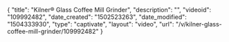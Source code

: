 {
    "title": "Kilner&reg; Glass Coffee Mill Grinder",
    "description": "",
    "videoid": "109992482",
    "date_created": "1502523263",
    "date_modified": "1504333930",
    "type": "captivate",
    "layout": "video",
    "url": "\/v\/kilner-glass-coffee-mill-grinder\/109992482"
}